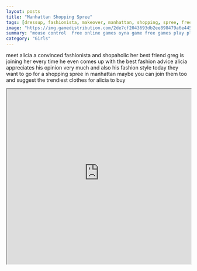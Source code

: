 ```yaml
---
layout: posts
title: "Manhattan Shopping Spree"
tags: [dressup, fashionista, makeover, manhattan, shopping, spree, free, online, games, oyna, game, free, games, play, play, games]
image: "https://img.gamedistribution.com/2de7cf2043693db2ee898479a6e44529.jpg"
summary: "mouse control  free online games oyna game free games play play games"
category: "Girls"
---
```


meet alicia a convinced fashionista and shopaholic her best friend greg is joining her every time he even comes up with the best fashion advice alicia appreciates his opinion very much and also his fashion style today they want to go for a shopping spree in manhattan maybe you can join them too and suggest the trendiest clothes for alicia to buy

<iframe width="100%" height="480px;" src="https://flash.gamedistribution.com?game=2de7cf2043693db2ee898479a6e44529"></iframe>